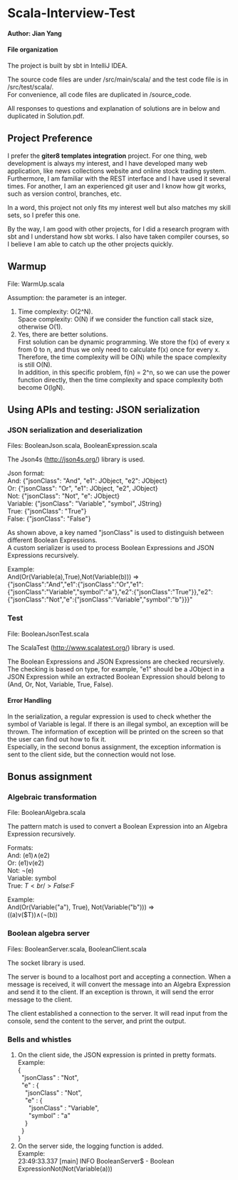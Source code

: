 # Scala-Interview-Test
#### Author: Jian Yang

#### File organization
The project is built by sbt in IntelliJ IDEA.

The source code files are under /src/main/scala/ and the test code file is in /src/test/scala/.
<br />For convenience, all code files are duplicated in /source_code.

All responses to questions and explanation of solutions are in below and duplicated in Solution.pdf. 

## Project Preference
I prefer the **giter8 templates integration** project. For one thing, web development is always my interest, and I have developed many web application, like news collections website and online stock trading system. Furthermore, I am familiar with the REST interface and I have used it several times. For another, I am an experienced git user and I know how git works, such as version control, branches, etc.

In a word, this project not only fits my interest well but also matches my skill sets, so I prefer this one.

By the way, I am good with other projects, for I did a research program with sbt and I understand how sbt works. I also have taken compiler courses, 
so I believe I am able to catch up the other projects quickly.
 

## Warmup
File: WarmUp.scala

Assumption: the parameter is an integer.
1. Time complexity: O(2^N).<br />Space complexity:  O(N) if we consider the function call stack size, otherwise O(1).
2. Yes, there are better solutions.<br /> First solution can be dynamic programming. We store the f(x) of every x from 0 to n, and thus we only need to calculate f(x) once for every x. Therefore, the time complexity will be O(N) while the space complexity is still O(N). <br />In addition, in this specific problem, f(n) = 2^n, so we can use the power function directly, then the time complexity and space complexity both become O(lgN).
 
## Using APIs and testing: JSON serialization
### JSON serialization and deserialization
Files: BooleanJson.scala, BooleanExpression.scala

The Json4s (http://json4s.org/) library is used. 

Json format:
<br />And: {"jsonClass": "And", "e1": JObject, "e2": JObject}
<br />Or: {"jsonClass": "Or", "e1": JObject, "e2", JObject}
<br />Not: {"jsonClass": "Not", "e": JObject}
<br />Variable: {"jsonClass": "Variable", "symbol", JString}
<br />True: {"jsonClass": "True"}
<br />False: {"jsonClass": "False"}

As shown above, a key named "jsonClass" is used to distinguish between different Boolean Expressions.
<br />A custom serializer is used to process Boolean Expressions and JSON Expressions recursively.

Example:
<br />And(Or(Variable(a),True),Not(Variable(b))) =>
<br />{"jsonClass":"And","e1":{"jsonClass":"Or","e1":{"jsonClass":"Variable","symbol":"a"},"e2":{"jsonClass":"True"}},"e2":{"jsonClass":"Not","e":{"jsonClass":"Variable","symbol":"b"}}}"

### Test
File: BooleanJsonTest.scala

The ScalaTest (http://www.scalatest.org/) library is used.

The Boolean Expressions and JSON Expressions are checked recursively. The checking is based on type, for example, "e1" should be a JObject in a JSON Expression while an extracted Boolean Expression should belong to (And, Or, Not, Variable, True, False).

#### Error Handling
In the serialization, a regular expression is used to check whether the symbol of Variable is legal. 
If there is an illegal symbol, an exception will be thrown. 
The information of exception will be printed on the screen so that the user can find out how to fix it.
<br />Especially, in the second bonus assignment, the exception information is sent to the client side, but the connection would not lose.   

## Bonus assignment
### Algebraic transformation
File: BooleanAlgebra.scala

The pattern match is used to convert a Boolean Expression into an Algebra Expression recursively.

Formats:
<br />And: (e1)∧(e2)
<br />Or: (e1)v(e2)
<br />Not: ¬(e)
<br />Variable: symbol
<br />True: $T
<br />False:$F

Example:
<br />And(Or(Variable("a"), True), Not(Variable("b"))) =>
<br />((a)v($T))∧(¬(b))

### Boolean algebra server
Files: BooleanServer.scala, BooleanClient.scala

The socket library is used.

The server is bound to a localhost port and accepting a connection. When a message is received, it will convert the message into an Algebra Expression and send it to the client. If an exception is thrown, it will send the error message to the client.

The client established a connection to the server. It will read input from the console, send the content to the server, and print the output.

### Bells and whistles
1. On the client side, the JSON expression is printed in pretty formats.
<br />Example:
<br />{
<br />&nbsp;&nbsp;"jsonClass" : "Not",
<br />&nbsp;&nbsp;"e" : {
<br />&nbsp;&nbsp;&nbsp;&nbsp;"jsonClass" : "Not",
<br />&nbsp;&nbsp;&nbsp;&nbsp;"e" : {
<br />&nbsp;&nbsp;&nbsp;&nbsp;&nbsp;&nbsp;"jsonClass" : "Variable",
<br />&nbsp;&nbsp;&nbsp;&nbsp;&nbsp;&nbsp;"symbol" : "a"
<br />&nbsp;&nbsp;&nbsp;&nbsp;}
<br />&nbsp;&nbsp;}
<br />}
2. On the server side, the logging function is added.
<br />Example:
<br />23:49:33.337 [main] INFO BooleanServer$ - Boolean ExpressionNot(Not(Variable(a)))
